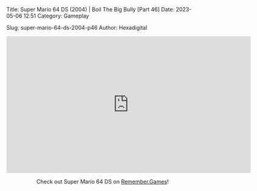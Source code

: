 Title: Super Mario 64 DS (2004) | Boil The Big Bully [Part 46]
Date: 2023-05-06 12:51
Category: Gameplay

Slug: super-mario-64-ds-2004-p46
Author: Hexadigital

<center><iframe src="https://www.youtube.com/embed/pH9Tkyx_D7E?feature=oembed" allow="accelerometer; autoplay; encrypted-media; gyroscope; picture-in-picture" width="640" height="360" frameborder="0"></iframe>

Check out Super Mario 64 DS on [Remember.Games](https://remember.games/game/2250/super-mario-64-ds/)!</center>